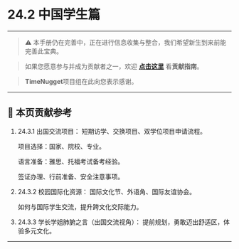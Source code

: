 # 24.2 中国学生篇

---

> ⚠️ 本手册仍在完善中，正在进行信息收集与整合，我们希望新生到来前能完善此宝典。  

> 如果您愿意参与并成为贡献者之一，欢迎 **[点击这里](/CONTRIBUTING.md)** 看**贡献指南**。

> **TimeNugget**项目组在此向您表示感谢。

---

## 📌 本页贡献参考

1. 24.3.1 出国交流项目：
    短期访学、交换项目、双学位项目申请流程。

    项目选择：国家、院校、专业。

    语言准备：雅思、托福考试备考经验。

    签证办理、行前准备、安全注意事项。

2. 24.3.2 校园国际化资源：
    国际文化节、外语角、国际友谊协会。

    如何与国际学生交流，提升跨文化交际能力。

3. 24.3.3 学长学姐肺腑之言（出国交流视角）： 提前规划，勇敢迈出舒适区，体验多元文化。

---
